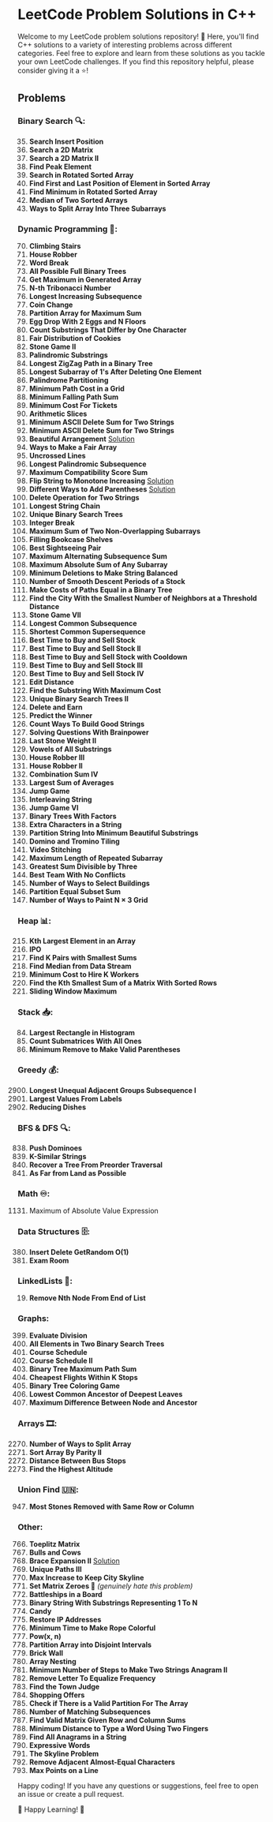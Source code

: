 # LeetCode Problem Solutions in C++

Welcome to my LeetCode problem solutions repository! 👋 Here, you'll find C++ solutions to a variety of interesting
problems across different categories. Feel free to explore and learn from these solutions as you tackle your own
LeetCode challenges. If you find this repository helpful, please consider giving it a ⭐️!

## Problems

### Binary Search 🔍:

35. **Search Insert Position**
74. **Search a 2D Matrix**
240. **Search a 2D Matrix II**
162. **Find Peak Element**
33. **Search in Rotated Sorted Array**
34. **Find First and Last Position of Element in Sorted Array**
153. **Find Minimum in Rotated Sorted Array**
4. **Median of Two Sorted Arrays**
1712. **Ways to Split Array Into Three Subarrays**

### Dynamic Programming 🧮:

70. **Climbing Stairs**
198. **House Robber**
139. **Word Break**
894. **All Possible Full Binary Trees**
1646. **Get Maximum in Generated Array**
1137. **N-th Tribonacci Number**
300. **Longest Increasing Subsequence**
322. **Coin Change**
1043. **Partition Array for Maximum Sum**
1884. **Egg Drop With 2 Eggs and N Floors**
1638. **Count Substrings That Differ by One Character**
2305. **Fair Distribution of Cookies**
1140. **Stone Game II**
647. **Palindromic Substrings**
1372. **Longest ZigZag Path in a Binary Tree**
1493. **Longest Subarray of 1's After Deleting One Element**
131. **Palindrome Partitioning**
2304. **Minimum Path Cost in a Grid**
931. **Minimum Falling Path Sum**
983. **Minimum Cost For Tickets**
413. **Arithmetic Slices**
712. **Minimum ASCII Delete Sum for Two Strings**
712. **Minimum ASCII Delete Sum for Two Strings**
526. **Beautiful Arrangement** [Solution](https://leetcode.com/problems/beautiful-arrangement/solutions/4121549/faster-100-dp-backtracking-bit-mask-with-explanation/)
1664. **Ways to Make a Fair Array**
1035. **Uncrossed Lines**
516. **Longest Palindromic Subsequence**
1947. **Maximum Compatibility Score Sum**
926. **Flip String to Monotone Increasing** [Solution](https://leetcode.com/problems/flip-string-to-monotone-increasing/solutions/4134539/c-bottom-up-dp-concise-clear-on-time-on-memory/)
241. **Different Ways to Add Parentheses** [Solution](https://leetcode.com/problems/different-ways-to-add-parentheses/solutions/4121360/c-recursion-dp-faster-100-clear-and-concise-with-explanation/)
583. **Delete Operation for Two Strings**
1048. **Longest String Chain**
96. **Unique Binary Search Trees**
343. **Integer Break**
1031. **Maximum Sum of Two Non-Overlapping Subarrays**
1105. **Filling Bookcase Shelves**
1014. **Best Sightseeing Pair**
1911. **Maximum Alternating Subsequence Sum**
1749. **Maximum Absolute Sum of Any Subarray**
1653. **Minimum Deletions to Make String Balanced**
2110. **Number of Smooth Descent Periods of a Stock**
2673. **Make Costs of Paths Equal in a Binary Tree**
1334. **Find the City With the Smallest Number of Neighbors at a Threshold Distance**
1690. **Stone Game VII**
143. **Longest Common Subsequence**
1092. **Shortest Common Supersequence**
121. **Best Time to Buy and Sell Stock**
122. **Best Time to Buy and Sell Stock II**
309. **Best Time to Buy and Sell Stock with Cooldown**
123. **Best Time to Buy and Sell Stock III**
188. **Best Time to Buy and Sell Stock IV**
72. **Edit Distance**
2606. **Find the Substring With Maximum Cost**
95. **Unique Binary Search Trees II**
740. **Delete and Earn**
486. **Predict the Winner**
2466. **Count Ways To Build Good Strings**
2140. **Solving Questions With Brainpower**
1049. **Last Stone Weight II**
2063. **Vowels of All Substrings**
337. **House Robber III**
213. **House Robber II**
377. **Combination Sum IV**
813. **Largest Sum of Averages**
55. **Jump Game**
97. **Interleaving String**
1696. **Jump Game VI**
823. **Binary Trees With Factors**
2707. **Extra Characters in a String**
2767. **Partition String Into Minimum Beautiful Substrings**
790. **Domino and Tromino Tiling**
1024. **Video Stitching**
718. **Maximum Length of Repeated Subarray**
1262. **Greatest Sum Divisible by Three**
1626. **Best Team With No Conflicts**
2222. **Number of Ways to Select Buildings**
416. **Partition Equal Subset Sum**
1411. **Number of Ways to Paint N × 3 Grid**


### Heap 📊:

215. **Kth Largest Element in an Array**
502. **IPO**
373. **Find K Pairs with Smallest Sums**
295. **Find Median from Data Stream**
857. **Minimum Cost to Hire K Workers**
1439. **Find the Kth Smallest Sum of a Matrix With Sorted Rows**
239. **Sliding Window Maximum**

### Stack 📥:

84. **Largest Rectangle in Histogram**
1504. **Count Submatrices With All Ones**
1249. **Minimum Remove to Make Valid Parentheses**

### Greedy 💰:

2900. **Longest Unequal Adjacent Groups Subsequence I**
1090. **Largest Values From Labels**
1402. **Reducing Dishes**

### BFS & DFS 🔍:

838. **Push Dominoes**
854. **K-Similar Strings**
1028. **Recover a Tree From Preorder Traversal**
1162. **As Far from Land as Possible**

### Math ♾️:

1131. Maximum of Absolute Value Expression

### Data Structures 🗄️:

380. **Insert Delete GetRandom O(1)**
855. **Exam Room**

### LinkedLists 🚈:

19. **Remove Nth Node From End of List**

### Graphs:

399. **Evaluate Division**
1305. **All Elements in Two Binary Search Trees**
207. **Course Schedule**
210. **Course Schedule II**
124. **Binary Tree Maximum Path Sum**
787. **Cheapest Flights Within K Stops**
1145. **Binary Tree Coloring Game**
1123. **Lowest Common Ancestor of Deepest Leaves**
1026. **Maximum Difference Between Node and Ancestor**

### Arrays 🎞:

2270. **Number of Ways to Split Array**
922. **Sort Array By Parity II**
1184. **Distance Between Bus Stops**
1732. **Find the Highest Altitude**


### Union Find 🇺🇳:
947. **Most Stones Removed with Same Row or Column**


### Other:

766. **Toeplitz Matrix**
299. **Bulls and Cows**
1096. **Brace Expansion II** [Solution](https://leetcode.com/problems/brace-expansion-ii/solutions/4265563/python-clear-and-concise-faster-than-73-explained/)
980. **Unique Paths III**
808. **Max Increase to Keep City Skyline**
73. **Set Matrix Zeroes 🤢** _(genuinely hate this problem)_
419. **Battleships in a Board**
1016. **Binary String With Substrings Representing 1 To N**
135. **Candy**
93. **Restore IP Addresses**
1578. **Minimum Time to Make Rope Colorful**
50. **Pow(x, n)**
915. **Partition Array into Disjoint Intervals**
554. **Brick Wall**
565. **Array Nesting**
2186. **Minimum Number of Steps to Make Two Strings Anagram II**
2423. **Remove Letter To Equalize Frequency**
997. **Find the Town Judge**
638. **Shopping Offers**
2369. **Check if There is a Valid Partition For The Array**
792. **Number of Matching Subsequences**
1605. **Find Valid Matrix Given Row and Column Sums**
1320. **Minimum Distance to Type a Word Using Two Fingers**
438. **Find All Anagrams in a String**
809. **Expressive Words**
218. **The Skyline Problem**
2957. **Remove Adjacent Almost-Equal Characters**
149. **Max Points on a Line**


Happy coding! If you have any questions or suggestions, feel free to open an issue or create a pull request.

🚀 Happy Learning! 🚀
